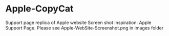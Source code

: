 # Apple-CopyCat
Support page replica of Apple website
Screen shot inspiration: Apple Support Page. 
Please see Apple-WebSite-Screenshot.png in images folder 


